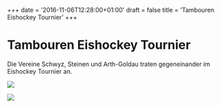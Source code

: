 +++
date = '2016-11-06T12:28:00+01:00'
draft = false
title = 'Tambouren Eishockey Tournier'
+++

# Tambouren Eishockey Tournier

Die Vereine Schwyz, Steinen und Arth-Goldau traten gegeneinander im Eishockey Tournier an.

[![](http://tambourenarthgoldau.ch/wp-content/uploads/2016/11/img-20161106-wa0001-150x150.jpg)](http://tambourenarthgoldau.ch/?attachment_id=2674)

[![](http://tambourenarthgoldau.ch/wp-content/uploads/2016/11/img-20161106-wa0002-150x150.jpg)](http://tambourenarthgoldau.ch/?attachment_id=2673)
